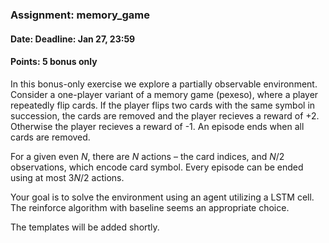 ### Assignment: memory_game
#### Date: Deadline: Jan 27, 23:59
#### Points: **5** bonus only

In this bonus-only exercise we explore a partially observable environment.
Consider a one-player variant of a memory game (pexeso), where a player repeatedly
flip cards. If the player flips two cards with the same symbol in succession,
the cards are removed and the player recieves a reward of +2. Otherwise the
player recieves a reward of -1. An episode ends when all cards are removed.

For a given even $N$, there are $N$ actions – the card indices, and $N/2$
observations, which encode card symbol. Every episode can be ended using
at most $3N/2$ actions.

Your goal is to solve the environment using an agent utilizing a LSTM cell.
The reinforce algorithm with baseline seems an appropriate choice.

The templates will be added shortly.
